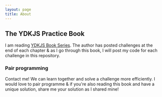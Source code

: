 ```yaml
---
layout: page
title: About
---
```


## The YDKJS Practice Book

I am reading [YDKJS Book Series](https://github.com/getify/You-Dont-Know-JS). The author has posted challenges at the end of each chapter & as I go through this book, I will post my code for each challenge in this repository.

### Pair programming

Contact me! We can learn together and solve a challenge more efficiently. I would love to pair programme & if you're also reading this book and have a unique solution, share me your solution as I shared mine!
